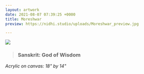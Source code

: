 ```yaml
---
layout: artwork
date: 2021-08-07 07:39:25 +0000
title: Moreshwar
preview: https://nidhi.studio/uploads/Moreshwar_preview.jpg

---
```

![](https://nidhi.studio/uploads/Moreshwar_wm.jpg)

> ### Sanskrit: God of Wisdom

_Acrylic on canvas: 18" by 14"_

